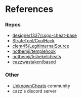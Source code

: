 # References

### Repos
- [designer1337/csgo-cheat-base](https://github.com/designer1337/csgo-cheat-base/)
- [StrafeTool/CoolHack](https://github.com/StrafeTool/CoolHack)
- [clem45/LegitInternalSource](https://github.com/clem45/LegitInternalSource)
- [notbemji/templehook](https://github.com/notbemji/templehook)
- [notbemji/5shekelcheats](https://github.com/notbemji/5shekelcheats) 
- [cazzwastaken/based](https://github.com/cazzwastaken/based)

### Other
- [UnknownCheats](https://unknowncheats.me) community
- cazz's discord server <!-- <3 -->
